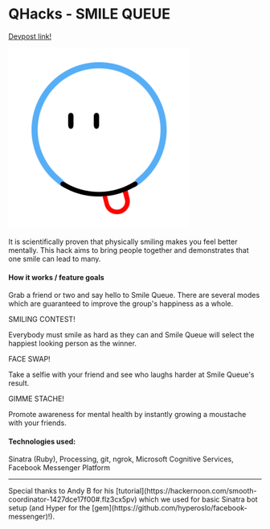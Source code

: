 # QHacks - SMILE QUEUE

[Devpost link!](https://devpost.com/software/smile-queue)

![logo](https://github.com/kevinah/QHacks/blob/master/smile%20queue.png)

It is scientifically proven that physically smiling makes you feel better mentally. This hack aims to bring people together and demonstrates that one smile can lead to many.

#### How it works / feature goals
Grab a friend or two and say hello to Smile Queue. There are several modes which are guaranteed to improve the group's happiness as a whole. 

SMILING CONTEST!

Everybody must smile as hard as they can and Smile Queue will select the happiest looking person as the winner.

FACE SWAP!

Take a selfie with your friend and see who laughs harder at Smile Queue's result.

GIMME STACHE!

Promote awareness for mental health by instantly growing a moustache with your friends.

#### Technologies used:
Sinatra (Ruby), Processing, git, ngrok, Microsoft Cognitive Services, Facebook Messenger Platform

<hr>
Special thanks to Andy B for his [tutorial](https://hackernoon.com/smooth-coordinator-1427dce17f00#.flz3cx5pv) which we used for basic Sinatra bot setup (and Hyper for the [gem](https://github.com/hyperoslo/facebook-messenger)!).
